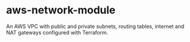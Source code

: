 # aws-network-module
An AWS VPC with public and private subnets, routing tables, internet and NAT gateways configured with Terraform.
